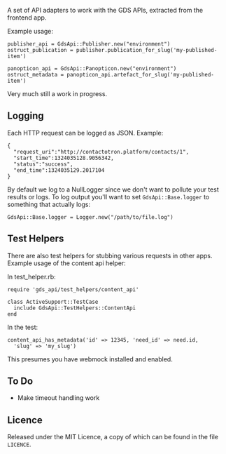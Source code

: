 A set of API adapters to work with the GDS APIs, extracted from the frontend
app.

Example usage:

    publisher_api = GdsApi::Publisher.new("environment")
    ostruct_publication = publisher.publication_for_slug('my-published-item')

    panopticon_api = GdsApi::Panopticon.new("environment")
    ostruct_metadata = panopticon_api.artefact_for_slug('my-published-item')

Very much still a work in progress.

## Logging

Each HTTP request can be logged as JSON. Example:

    {
      "request_uri":"http://contactotron.platform/contacts/1",
      "start_time":1324035128.9056342,
      "status":"success",
      "end_time":1324035129.2017104
    }


By default we log to a NullLogger since we don't want to pollute your test
results or logs. To log output you'll want to set `GdsApi::Base.logger` to
something that actually logs:

    GdsApi::Base.logger = Logger.new("/path/to/file.log")

## Test Helpers

There are also test helpers for stubbing various requests in other apps.
Example usage of the content api helper:

In test_helper.rb:

    require 'gds_api/test_helpers/content_api'

    class ActiveSupport::TestCase
      include GdsApi::TestHelpers::ContentApi
    end

In the test:

    content_api_has_metadata('id' => 12345, 'need_id' => need.id,
      'slug' => 'my_slug')

This presumes you have webmock installed and enabled.

## To Do

* Make timeout handling work

## Licence

Released under the MIT Licence, a copy of which can be found in the file
`LICENCE`.
